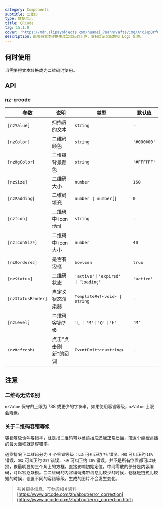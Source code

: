 ```yaml
---
category: Components
subtitle: 二维码
type: 数据展示
title: QRCode
tag: 15.1.0
cover: 'https://mdn.alipayobjects.com/huamei_7uahnr/afts/img/A*cJopQrf0ncwAAAAAAAAAAAAADrJ8AQ/original'
description: 能够将文本转换生成二维码的组件，支持自定义配色和 Logo 配置。
---
```


## 何时使用

当需要将文本转换成为二维码时使用。


## API

### nz-qrcode

| 参数                 | 说明           | 类型                              | 默认值         |
|--------------------|--------------|---------------------------------|-------------|
| `[nzValue]`        | 扫描后的文本       | `string`                        | -           |
| `[nzColor]`        | 二维码颜色        | `string`                        | `'#000000'` |
| `[nzBgColor]`      | 二维码背景颜色      | `string`                        | `'#FFFFFF'` |
| `[nzSize]`         | 二维码大小        | `number`                        | `160`       |
| `[nzPadding]`      | 二维码填充        | `number \| number[]`            | `0`         |
| `[nzIcon]`         | 二维码中 icon 地址 | `string`                        | -           |
| `[nzIconSize]`     | 二维码中 icon 大小 | `number`                        | `40`        |
| `[nzBordered]`     | 是否有边框        | `boolean`                       | `true`      |
| `[nzStatus]`       | 二维码状态        | `'active'｜'expired' ｜'loading'` | `'active'`  |
| `[nzStatusRender]` | 自定义状态渲染器     | `TemplateRef<void> \| string`   | -           |
| `[nzLevel]`        | 二维码容错等级      | `'L'｜'M'｜'Q'｜'H'`               | `'M'`       |
| `(nzRefresh)`      | 点击"点击刷新"的回调  | `EventEmitter<string>`          | -           |

## 注意

### 二维码无法识别

`nzValue` 保守的上限为 738 或更少的字符串。如果使用容错等级，`nzValue` 上限会降低。

### 关于二维码容错等级

容错等级也叫容错率，就是指二维码可以被遮挡后还能正常扫描，而这个能被遮挡的最大面积就是容错率。

通常情况下二维码分为 4 个容错等级：`L级` 可纠正约 `7%` 错误、`M级` 可纠正约 `15%` 错误、`Q级` 可纠正约 `25%` 错误、`H级`
可纠正约 `30%`
错误。并不是所有位置都可以缺损，像最明显的三个角上的方框，直接影响初始定位。中间零散的部分是内容编码，可以容忍缺损。当二维码的内容编码携带信息比较少的时候，也就是链接比较短的时候，设置不同的容错等级，生成的图片不会发生变化。

> 有关更多信息，可参阅相关资料：[https://www.qrcode.com/zh/about/error_correction](https://www.qrcode.com/zh/about/error_correction.html)
